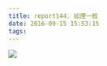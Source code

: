 ```yaml
---
title: report144. 如煙一般
date: 2016-09-15 15:53:15
tags:
---
```

![](https://i.loli.net/2017/12/25/5a41092668557.jpg)